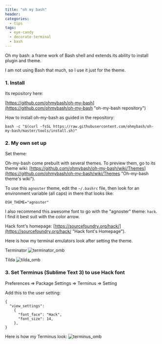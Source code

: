 ```yaml
---
title: "oh my bash"
header:
categories:
  - tips
tags:
  - eye-candy
  - decorate-terminal
  - bash
---
```


Oh my bash: a frame work of Bash shell and extends its ability to install plugin and theme.

I am not using Bash that much, so I use it just for the theme.

### 1. Install

Its repository here: 

[https://github.com/ohmybash/oh-my-bash](https://github.com/ohmybash/oh-my-bash "oh-my-bash repository")

How to install oh-my-bash as guided in the repository:

```
bash -c "$(curl -fsSL https://raw.githubusercontent.com/ohmybash/oh-my-bash/master/tools/install.sh)"
```

### 2. My own set up

Set theme:

Oh-my-bash come prebuilt with several themes. To preview them, go to its theme wiki: [https://github.com/ohmybash/oh-my-bash/wiki/Themes](https://github.com/ohmybash/oh-my-bash/wiki/Themes "Oh-my-bash theme's wiki").

To use this `agnoster` theme, edit the `~/.bashrc` file, then look for an environment variable (all caps) in there that looks like:

```
OSH_THEME="agnoster"
```
I also recommend this awesome font to go with the "agnoster" theme: `hack`. I find it best suit with the color arrow.

Hack font's homepage: [https://sourcefoundry.org/hack/](https://sourcefoundry.org/hack/ "Hack font's Homepage").

Here is how my terminal emulators look after setting the theme.

Terminator
![terminator_omb]({{site.baseurl}}/images/terminator_omb.png)

Tilda
![tilda_omb]({{site.baseurl}}/images/tilda_omb.png)

### 3. Set Terminus (Sublime Text 3) to use Hack font

Preferences => Package Settings => Terminus => Setting

Add this to the user setting:

```
{
  "view_settings":
    {
      "font_face": "Hack",
      "font_size": 14,
    },
}
```

Here is how my Terminus look:
![terminus_omb]({{site.baseurl}}/images/terminus_omb.png)
